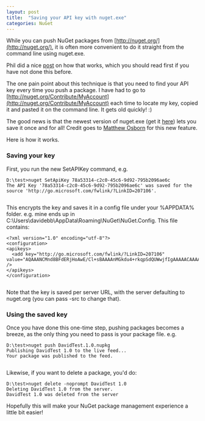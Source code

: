 ```yaml
---
layout: post
title:  "Saving your API key with nuget.exe"
categories: NuGet
---
```



While you can push NuGet packages from [http://nuget.org/](http://nuget.org/), it is often more convenient to do it straight from the command line using nuget.exe.

Phil did a nice [post](http://haacked.com/archive/2011/01/12/uploading-packages-to-the-nuget-gallery.aspx) on how that works, which you should read first if you have not done this before.

The one pain point about this technique is that you need to find your API key every time you push a package. I have had to go to [http://nuget.org/Contribute/MyAccount](http://nuget.org/Contribute/MyAccount) each time to locate my key, copied it and pasted it on the command line. It gets old quickly! :)

The good news is that the newest version of nuget.exe (get it [here](http://nuget.codeplex.com/releases/view/58939)) lets you save it once and for all! Credit goes to [Matthew Osborn](http://twitter.com/#!/osbornm) for this new feature.

Here is how it works.

### Saving your key

First, you run the new SetAPIKey command, e.g.

```
D:\test>nuget SetApiKey 78a53314-c2c0-45c6-9d92-795b2096ae6c
The API Key '78a53314-c2c0-45c6-9d92-795b2096ae6c' was saved for the source 'http://go.microsoft.com/fwlink/?LinkID=207106'.


```

This encrypts the key and saves it in a config file under your %APPDATA% folder. e.g. mine ends up in C:\Users\davidebb\AppData\Roaming\NuGet\NuGet.Config. This file contains:

```
<?xml version="1.0" encoding="utf-8"?>
<configuration>
<apikeys>
  <add key="http://go.microsoft.com/fwlink/?LinkID=207106" value="AQAAANCMnd8BFdERjHoAwE/Cl+sBAAAAnMGkdu4+rkqpSdQUWwjfIgAAAAACAAAAAAADZgAAwAAAABAAAAA5gG4wxeb8Vn4X0Y0p//OvAAAAAASAAACgAAAAEAAAAF/llublBpBgL9lSFaE9/A0oAAAAC4NVHflYsUU5UgVgOq+h3t1jwY6l2BEji6Td4F0lvxsZcZ73L2m6BRQAAABJ0TZLKdIYStn8DWawbtzdo3mrKg==" />
</apikeys>
</configuration>


```

Note that the key is saved per server URL, with the server defaulting to nuget.org (you can pass -src to change that).

### Using the saved key

Once you have done this one-time step, pushing packages becomes a breeze, as the only thing you need to pass is your package file. e.g.

```
D:\test>nuget push DavidTest.1.0.nupkg
Publishing DavidTest 1.0 to the live feed...
Your package was published to the feed.


```

Likewise, if you want to delete a package, you'd do:

```
D:\test>nuget delete -noprompt DavidTest 1.0
Deleting DavidTest 1.0 from the server.
DavidTest 1.0 was deleted from the server

```

Hopefully this will make your NuGet package management experience a little bit easier!

